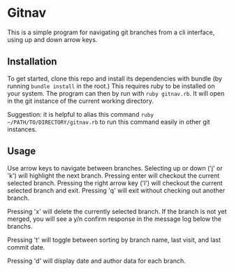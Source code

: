 # Gitnav

This is a simple program for navigating git branches from a cli interface, using
up and down arrow keys.


## Installation

To get started, clone this repo and install its dependencies with bundle (by
running `bundle install` in the root.) This requires ruby to be installed on
your system. The program can then by run with `ruby gitnav.rb`. It will open in
the git instance of the current working directory. 

Suggestion: it is helpful to alias this command `ruby
~/PATH/TO/DIRECTORY/gitnav.rb` to run this command easily in other git
instances.

## Usage

Use arrow keys to navigate between branches. Selecting up or down ('j' or 'k')
will highlight the next branch. Pressing enter will checkout the current
selected branch. Pressing the right arrow key ('l') will checkout the current
selected branch and exit. Pressing 'q' will exit without checking out another
branch.

Pressing 'x' will delete the currently selected branch. If the branch is not yet
merged, you will see a y/n confirm response in the message log below the
branchs.

Pressing 't' will toggle between sorting by branch name, last visit, and last
commit date.

Pressing 'd' will display date and author data for each branch.
